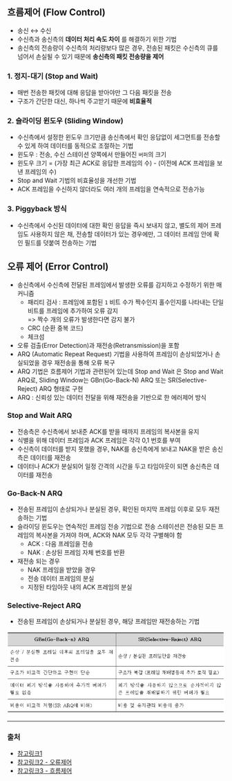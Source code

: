 
## 흐름제어 (Flow Control)
- 송신 ↔ 수신
- 수신측과 송신측의 **데이터 처리 속도 차이** 를 해결하기 위한 기법
- 송신측의 전송량이 수신측의 처리량보다 많은 경우, 전송된 패킷은 수신측의 큐를 넘어서 손실될 수 있기 때문에
  **송신측의 패킷 전송량을 제어**

### 1. 정지-대기 (Stop and Wait)
- 매번 전송한 패킷에 대해 응답을 받아야만 그 다음 패킷을 전송
- 구조가 간단한 대신, 하나씩 주고받기 때문에 **비효율적**

### 2. 슬라이딩 윈도우 (Sliding Window)
- 수신측에서 설정한 윈도우 크기만큼 송신측에서 확인 응답없이 세그먼트를 전송할 수 있게 하여 데이터를 동적으로 조절하는 기법
- 윈도우 : 전송, 수신 스테이션 양쪽에서 만들어진 `버퍼`의 크기
- 윈도우 크기 = (가장 최근 ACK로 응답한 프레임의 수) - (이전에 ACK 프레임을 보낸 프레임의 수)
- Stop and Wait 기법의 비효율성을 개선한 기법
- ACK 프레임을 수신하지 않더라도 여러 개의 프레임을 연속적으로 전송가능

### 3. Piggyback 방식
- 수신측에서 수신된 데이터에 대한 확인 응답을 즉시 보내지 않고, 별도의 제어 프레임도 사용하지 않은 채,
  전송할 데이터가 있는 경우에만, 그 데이터 프레임 안에 확인 필드를 덧붙여 전송하는 기법

## 오류 제어 (Error Control)
- 송신측에서 수신측에 전달된 프레임에서 발생한 오류를 감지하고 수정하기 위한 매커니즘
    - 패리티 검사 : 프레임에 포함된 `1` 비트 수가 짝수인지 홀수인지를 나타내는 단일비트를 프레임에 추가하여 오류 감지  
      => 짝수 개의 오류가 발생한다면 감지 불가
    - CRC (순환 중복 코드)
    - 체크섬
- 오류 검출(Error Detection)과 재전송(Retransmission)을 포함
- ARQ (Automatic Repeat Request) 기법을 사용하여 프레임이 손상되었거나 손실되었을 경우 재전송을 통해 오류 복구
- ARQ 기법은 흐름제어 기법과 관련된어 있는데 Stop and Wait 은 Stop and Wait ARQ로, Sliding Window는 GBn(Go-Back-N) ARQ
  또는 SR(Selective-Reject) ARQ 형태로 구현
- ARQ : 신뢰성 있는 데이터 전달을 위해 재전송을 기반으로 한 에러제어 방식

### Stop and Wait ARQ
- 전송측은 수신측에서 보내준 ACK를 받을 때까지 프레임의 복사본을 유지
- 식별을 위해 데이터 프레임과 ACK 프레임은 각각 0,1 번호를 부여
- 수신측이 데이터를 받지 못했을 경우, NAK를 송신측에게 보내고 NAK을 받은 송신측은 데이터를 재전송
- 데이터나 ACK가 분실되어 일정 간격의 시간을 두고 타임아웃이 되면 송신측은 데이터를 재전송

### Go-Back-N ARQ
- 전송된 프레임이 손상되거나 분실된 경우, 확인된 마지막 프레임 이후로 모두 재전송하는 기법
- 슬라이딩 윈도우는 연속적인 프레임 전송 기법으로 전송 스테이션은 전송된 모든 프레임의 복사본을 가져야 하며,
  ACK와 NAK 모두 각각 구별해야 함
    - ACK : 다음 프레임을 전송
    - NAK : 손상된 프레임 자체 번호를 반환
- 재전송 되는 경우
    - NAK 프레임을 받았을 경우
    - 전송 데이터 프레임의 분실
    - 지정된 타임아웃 내의 ACK 프레임의 분실

### Selective-Reject ARQ
- 전송된 프레임이 손상되거나 분실된 경우, 해당 프레임만 재전송하는 기법

<img src="./img/flowcontrol.png" width="550" />

---

### 출처
- [참고링크1](https://woovictory.github.io/2018/12/28/Network-Erro-Flow-Control/)
- [참고링크2 - 오류제어](http://www.ktword.co.kr/abbr_view.php?nav=&m_temp1=1299&id=772)
- [참고링크3 - 흐름제어](http://www.ktword.co.kr/abbr_view.php?m_temp1=392)
